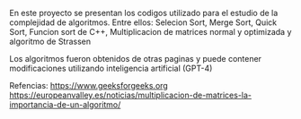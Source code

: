 En este proyecto se presentan los codigos utilizado para el estudio de la complejidad de algoritmos.
Entre ellos: Selecion Sort, Merge Sort, Quick Sort, Funcion sort de C++, Multiplicacion de matrices normal y optimizada
             y algoritmo de Strassen

Los algoritmos fueron obtenidos de otras paginas y puede contener modificaciones utilizando inteligencia artificial (GPT-4)

Refencias:
https://www.geeksforgeeks.org
https://europeanvalley.es/noticias/multiplicacion-de-matrices-la-importancia-de-un-algoritmo/
